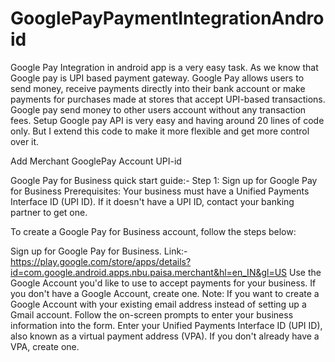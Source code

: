 # GooglePayPaymentIntegrationAndroid
Google Pay Integration in android app is a very easy task. As we know that Google pay is UPI based payment gateway. Google Pay allows users to send money, receive payments directly into their bank account or make payments for purchases made at stores that accept UPI-based transactions. Google pay send money to other users account without any transaction fees. Setup Google pay API is very easy and having around 20 lines of code only. But I extend this code to make it more flexible and get more control over it.

Add Merchant GooglePay Account UPI-id

Google Pay for Business quick start guide:-
Step 1: Sign up for Google Pay for Business
Prerequisites: Your business must have a Unified Payments Interface ID (UPI ID). If it doesn't have a UPI ID, contact your banking partner to get one.

To create a Google Pay for Business account, follow the steps below:

Sign up for Google Pay for Business. Link:-https://play.google.com/store/apps/details?id=com.google.android.apps.nbu.paisa.merchant&hl=en_IN&gl=US
Use the Google Account you'd like to use to accept payments for your business. If you don't have a Google Account, create one.
Note: If you want to create a Google Account with your existing email address instead of setting up a Gmail account.
Follow the on-screen prompts to enter your business information into the form.
Enter your Unified Payments Interface ID (UPI ID), also known as a virtual payment address (VPA). If you don't already have a VPA, create one.
